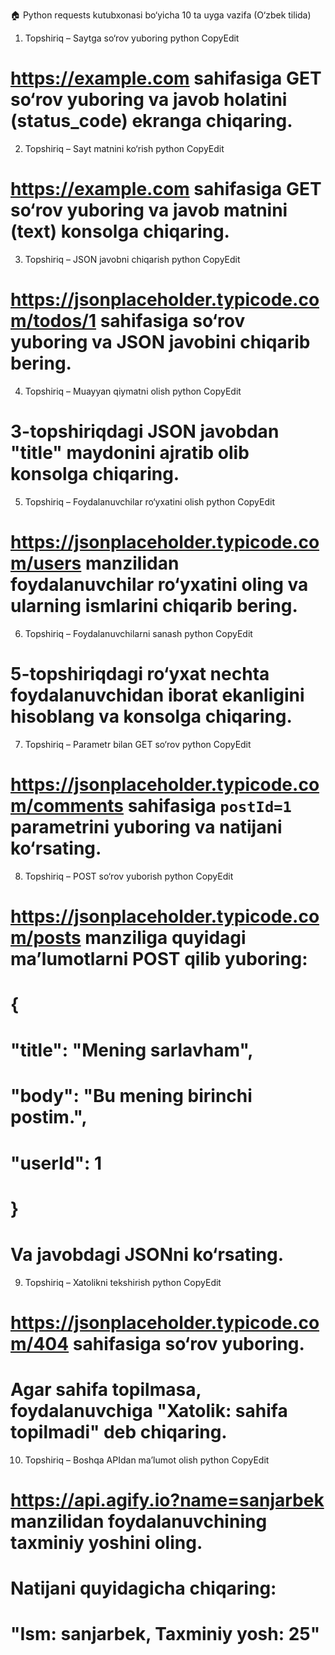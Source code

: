 🏠 Python requests kutubxonasi bo‘yicha 10 ta uyga vazifa (O‘zbek tilida)

1. Topshiriq – Saytga so‘rov yuboring
python
CopyEdit
# https://example.com sahifasiga GET so‘rov yuboring va javob holatini (status_code) ekranga chiqaring.


2. Topshiriq – Sayt matnini ko‘rish
python
CopyEdit
# https://example.com sahifasiga GET so‘rov yuboring va javob matnini (text) konsolga chiqaring.


3. Topshiriq – JSON javobni chiqarish
python
CopyEdit
# https://jsonplaceholder.typicode.com/todos/1 sahifasiga so‘rov yuboring va JSON javobini chiqarib bering.


4. Topshiriq – Muayyan qiymatni olish
python
CopyEdit
# 3-topshiriqdagi JSON javobdan "title" maydonini ajratib olib konsolga chiqaring.


5. Topshiriq – Foydalanuvchilar ro‘yxatini olish
python
CopyEdit
# https://jsonplaceholder.typicode.com/users manzilidan foydalanuvchilar ro‘yxatini oling va ularning ismlarini chiqarib bering.


6. Topshiriq – Foydalanuvchilarni sanash
python
CopyEdit
# 5-topshiriqdagi ro‘yxat nechta foydalanuvchidan iborat ekanligini hisoblang va konsolga chiqaring.


7. Topshiriq – Parametr bilan GET so‘rov
python
CopyEdit
# https://jsonplaceholder.typicode.com/comments sahifasiga `postId=1` parametrini yuboring va natijani ko‘rsating.


8. Topshiriq – POST so‘rov yuborish
python
CopyEdit
# https://jsonplaceholder.typicode.com/posts manziliga quyidagi ma’lumotlarni POST qilib yuboring:
# {
#     "title": "Mening sarlavham",
#     "body": "Bu mening birinchi postim.",
#     "userId": 1
# }
# Va javobdagi JSONni ko‘rsating.


9. Topshiriq – Xatolikni tekshirish
python
CopyEdit
# https://jsonplaceholder.typicode.com/404 sahifasiga so‘rov yuboring.
# Agar sahifa topilmasa, foydalanuvchiga "Xatolik: sahifa topilmadi" deb chiqaring.


10. Topshiriq – Boshqa APIdan ma’lumot olish
python
CopyEdit
# https://api.agify.io?name=sanjarbek manzilidan foydalanuvchining taxminiy yoshini oling.
# Natijani quyidagicha chiqaring:
# "Ism: sanjarbek, Taxminiy yosh: 25"


